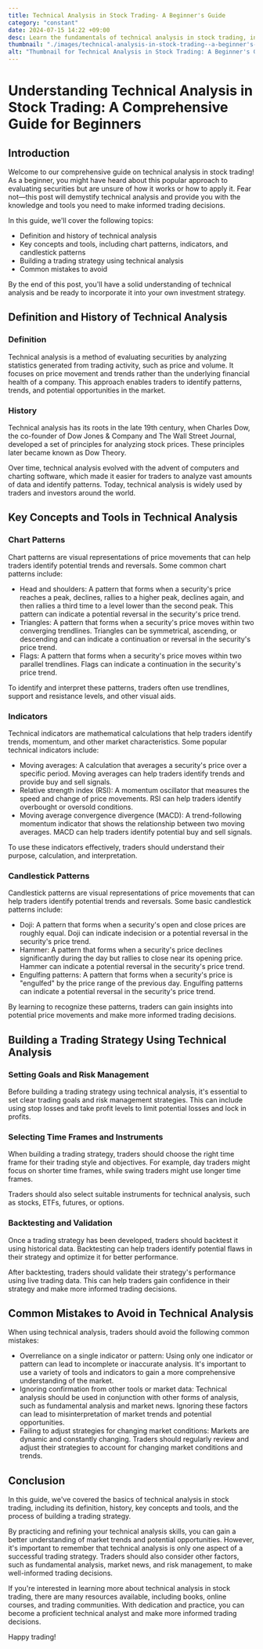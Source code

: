 ```yaml
---
title: Technical Analysis in Stock Trading- A Beginner's Guide
category: "constant"
date: 2024-07-15 14:22 +09:00
desc: Learn the fundamentals of technical analysis in stock trading, including key concepts, tools, strategy building, and common mistakes to avoid. Start your trading journey here.
thumbnail: "./images/technical-analysis-in-stock-trading--a-beginner's-guide.png"
alt: "Thumbnail for Technical Analysis in Stock Trading: A Beginner's Guide"
---
```


# Understanding Technical Analysis in Stock Trading: A Comprehensive Guide for Beginners

## Introduction

Welcome to our comprehensive guide on technical analysis in stock trading! As a beginner, you might have heard about this popular approach to evaluating securities but are unsure of how it works or how to apply it. Fear not—this post will demystify technical analysis and provide you with the knowledge and tools you need to make informed trading decisions.

In this guide, we'll cover the following topics:

- Definition and history of technical analysis
- Key concepts and tools, including chart patterns, indicators, and candlestick patterns
- Building a trading strategy using technical analysis
- Common mistakes to avoid

By the end of this post, you'll have a solid understanding of technical analysis and be ready to incorporate it into your own investment strategy.

## Definition and History of Technical Analysis

### Definition

Technical analysis is a method of evaluating securities by analyzing statistics generated from trading activity, such as price and volume. It focuses on price movement and trends rather than the underlying financial health of a company. This approach enables traders to identify patterns, trends, and potential opportunities in the market.

### History

Technical analysis has its roots in the late 19th century, when Charles Dow, the co-founder of Dow Jones & Company and The Wall Street Journal, developed a set of principles for analyzing stock prices. These principles later became known as Dow Theory.

Over time, technical analysis evolved with the advent of computers and charting software, which made it easier for traders to analyze vast amounts of data and identify patterns. Today, technical analysis is widely used by traders and investors around the world.

## Key Concepts and Tools in Technical Analysis

### Chart Patterns

Chart patterns are visual representations of price movements that can help traders identify potential trends and reversals. Some common chart patterns include:

- Head and shoulders: A pattern that forms when a security's price reaches a peak, declines, rallies to a higher peak, declines again, and then rallies a third time to a level lower than the second peak. This pattern can indicate a potential reversal in the security's price trend.
- Triangles: A pattern that forms when a security's price moves within two converging trendlines. Triangles can be symmetrical, ascending, or descending and can indicate a continuation or reversal in the security's price trend.
- Flags: A pattern that forms when a security's price moves within two parallel trendlines. Flags can indicate a continuation in the security's price trend.

To identify and interpret these patterns, traders often use trendlines, support and resistance levels, and other visual aids.

### Indicators

Technical indicators are mathematical calculations that help traders identify trends, momentum, and other market characteristics. Some popular technical indicators include:

- Moving averages: A calculation that averages a security's price over a specific period. Moving averages can help traders identify trends and provide buy and sell signals.
- Relative strength index (RSI): A momentum oscillator that measures the speed and change of price movements. RSI can help traders identify overbought or oversold conditions.
- Moving average convergence divergence (MACD): A trend-following momentum indicator that shows the relationship between two moving averages. MACD can help traders identify potential buy and sell signals.

To use these indicators effectively, traders should understand their purpose, calculation, and interpretation.

### Candlestick Patterns

Candlestick patterns are visual representations of price movements that can help traders identify potential trends and reversals. Some basic candlestick patterns include:

- Doji: A pattern that forms when a security's open and close prices are roughly equal. Doji can indicate indecision or a potential reversal in the security's price trend.
- Hammer: A pattern that forms when a security's price declines significantly during the day but rallies to close near its opening price. Hammer can indicate a potential reversal in the security's price trend.
- Engulfing patterns: A pattern that forms when a security's price is "engulfed" by the price range of the previous day. Engulfing patterns can indicate a potential reversal in the security's price trend.

By learning to recognize these patterns, traders can gain insights into potential price movements and make more informed trading decisions.

## Building a Trading Strategy Using Technical Analysis

### Setting Goals and Risk Management

Before building a trading strategy using technical analysis, it's essential to set clear trading goals and risk management strategies. This can include using stop losses and take profit levels to limit potential losses and lock in profits.

### Selecting Time Frames and Instruments

When building a trading strategy, traders should choose the right time frame for their trading style and objectives. For example, day traders might focus on shorter time frames, while swing traders might use longer time frames.

Traders should also select suitable instruments for technical analysis, such as stocks, ETFs, futures, or options.

### Backtesting and Validation

Once a trading strategy has been developed, traders should backtest it using historical data. Backtesting can help traders identify potential flaws in their strategy and optimize it for better performance.

After backtesting, traders should validate their strategy's performance using live trading data. This can help traders gain confidence in their strategy and make more informed trading decisions.

## Common Mistakes to Avoid in Technical Analysis

When using technical analysis, traders should avoid the following common mistakes:

- Overreliance on a single indicator or pattern: Using only one indicator or pattern can lead to incomplete or inaccurate analysis. It's important to use a variety of tools and indicators to gain a more comprehensive understanding of the market.
- Ignoring confirmation from other tools or market data: Technical analysis should be used in conjunction with other forms of analysis, such as fundamental analysis and market news. Ignoring these factors can lead to misinterpretation of market trends and potential opportunities.
- Failing to adjust strategies for changing market conditions: Markets are dynamic and constantly changing. Traders should regularly review and adjust their strategies to account for changing market conditions and trends.

## Conclusion

In this guide, we've covered the basics of technical analysis in stock trading, including its definition, history, key concepts and tools, and the process of building a trading strategy.

By practicing and refining your technical analysis skills, you can gain a better understanding of market trends and potential opportunities. However, it's important to remember that technical analysis is only one aspect of a successful trading strategy. Traders should also consider other factors, such as fundamental analysis, market news, and risk management, to make well-informed trading decisions.

If you're interested in learning more about technical analysis in stock trading, there are many resources available, including books, online courses, and trading communities. With dedication and practice, you can become a proficient technical analyst and make more informed trading decisions.

Happy trading!
